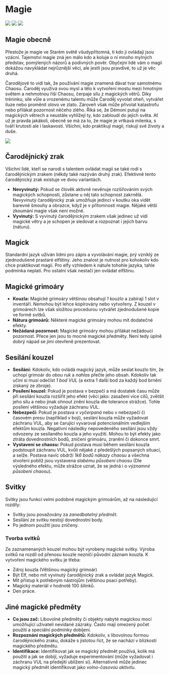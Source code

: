 # Magie

<img src="/assets/sep_line.png"/>

<img src="/assets/Magic.webp"/>

<img src="/assets/sep_line.png"/>

## Magie obecně

Přestože je magie ve Starém světě všudypřítomná, ti kdo ji ovládají jsou vzácní. Tajemství magie zná jen málo kdo a koluje o ní mnoho mylných představ, pomýlených názorů a podivných pověr. Obyčejní lidé vám o magii dokážou navykládat nejrůznější věci, ale jestli jsou pravdivé, to už je věc druhá.

Čarodějové to vidí tak, že používání magie znamená dávat tvar samotnému Chaosu. Čaroděj využívá svou mysl a tělo k vytvoření mostu mezi hmotným světem a nehmotnou říší Chaosu, čerpaje sílu z magických větrů. Díky tréninku, síle vůle a vrozenému talentu může Čaroděj vyvolat oheň, vytvářet iluze nebo proměnit olovo ve zlato. Zároveň však může přivolat katastrofu nebo přilákat pozornost něčeho zlého. Říká se, že Démoni putují na magických větrech a neustále vyhlížejí ty, kdo zabloudí do jejich světa. Ať už je pravda jakákoli, obecně se má za to, že magie je vrtkavá milenka, s tváří krutosti ale i laskavosti. Všichni, kdo praktikují magii, riskují své životy a duše.

<img src="/assets/sep_line.png"/>

## Čarodějnický zrak

Všichni lidé, kteří se narodí s talentem ovládat magii se také rodí s čarodějnickým zrakem (někdy také nazýván druhý zrak). Efektivně tento čarodějnický zrak existuje ve dvou variantách.

- **Nevyvinutý:** Pokud se člověk aktivně nevěnuje rozšiřováním svých magických schopností, zůstane u něj tato schopnost zakrnělá. Nevyvinutý čarodějnický zrak umožňuje jedinci v koutku oka vidět barevné šmouhy a obrazce, když je v přítomnosti magie. Nějaké větší zkoumání magie však není možné.
- **Vyvinutý:** S vyvinutý čarodějnickým zrakem však jedinec už vidí magické větry a je schopen je sledovat a rozpoznat i jejich barvu (náturu).

## Magick

Standardní jazyk užíván lidmi pro zápis a vyvolávání magie, prý vzniklý ze zjednodušené prastaré elfštiny. Jeho znalost je nutnost pro kohokoliv kdo chce praktikovat magii. Pro elfy vzhledem k nátuře tohohle jazyka, tahle podmínka neplatí. Pro ostatní však nestačí jen ovládat elfštinu.

## Magické grimoáry

- **Kouzla:** Magické grimoáry většinou obsahují *1 kouzlo* a zabírají 1 slot v inventáři. Nemohou být lehce kopírovány nebo vytvořeny. Z kouzel v grimoárech lze však složitou procedurou vytvářet zjednodušené kopie ve formě svitků.
- **Nátura grimoárů:** Některé magické grimoáry mohou mít dodatečné efekty.
- **Nežádaná pozornost:** Magické grimoáry mohou přilákat nežádoucí pozornost. Přece jen jsou to mocné magické předměty. Není tedy úplně dobrý nápad se jimi otevřeně prezentovat.

## Sesílání kouzel

- **Sesílání:** Kdokoliv, kdo ovládá magický jazyk, může seslat kouzlo tím, že uchopí grimoár do *obou ruk* a *nahlas* přečte jeho obsah. Kdokoliv tak učiní si musí odečíst *1 bod VUL* (a extra 1 další bod za každý bod brnění získaný ze zbroje).
- **Posílení kouzel:** Pokud je postava v bezpečí a má dostatek času může při sesílání kouzla rozšířit jeho efekt (věci jako: zasažení více cílů, zvětšit jeho sílu a nebo jinak ohnout znění kouzla dle tolerance strážce). Tohle posílení většinou vyžaduje záchranu VUL.
- **Nebezpečí:** Pokud je postava v *vyčerpaná* nebo v nebezpečí či časovém presu (například v boji), seslání kouzla může vyžadovat záchranu VUL, aby se čarující vyvaroval potencionálním vedlejším efektům kouzla. Negativní následky nepovedeného sesílání jsou vždy odvozeny ze sesílaného kouzla a jeho využití. Mohou to být efekty jako ztráta dovednostních bodů, zničení grimoáru, zranění či dokonce smrt.
- **Vystavení se chaosu:** Pokud postava musí během sesílání kouzla podstoupit záchranu VUL, kvůli nějaké z předešlých popsaných situací, a selže. Postava navíc obdrží *1k6 bodů nákazy chaosu* a všechna stvoření poblíž jsou vystavena *slabému působení chaosu* (Dle výsledného efektu, může strážce uznat, že se jedná i o *významné působení chaosu*).

## Svitky

Svitky jsou funkcí velmi podobné magickým grimoárům, až na následující rozdíly:

- Svitky jsou považovány za *zanedbatelný předmět*.
- Sesílání ze svitku nestojí dovednostní body.
- Po jednom použití jsou zničeny.

### Tvorba svitků

Ze zaznamenaných kouzel mohou být vyrobeny magické svitky. Výroba svitků na rozdíl od přenosu kouzle nezničí původní záznam kouzla. K vytvoření magického svitku je třeba:

- Zdroj kouzla (Většinou magický grimoár)
- Být Elf, nebo mít vyvinutý čarodějnický zrak a ovládat jazyk Magick.
- Mít přístup k potřebným nástrojům (většinou psací potřeby).
- Magický materiál v hodnotě 100 šilinků.
- Den práce.

## Jiné magické předměty

- **Co jsou zač:** Libovolné předměty či objekty nabyté magickou mocí umožňující uživateli nevídané zázraky. Často mají omezený počet použití a speciální podmínky dobíjení.
- **Rozpoznání magických předmětů:** Kdokoliv, s libovolnou formou čarodějnického zraku, dokáže s jistotou říct, že se nachází v blízkosti magického předmětu.
- **Identifikace:** Identifikovat jak se magický předmět používá, kolik má použití a jak se dobíjí, vyžaduje experimentování (může vyžadovat i záchranu VUL na předejití ublížení si). Alternativně může jedinec magický předmět identifikovat jako *volno-časovou aktivitu*.
